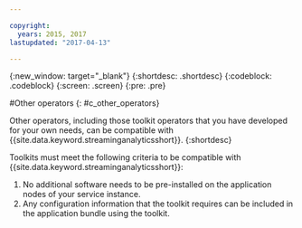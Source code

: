 ```yaml
---

copyright:
  years: 2015, 2017
lastupdated: "2017-04-13"

---
```


<!-- Attribute definitions -->
{:new_window: target="_blank"}
{:shortdesc: .shortdesc}
{:codeblock: .codeblock}
{:screen: .screen}
{:pre: .pre}

#Other operators
{: #c_other_operators}

Other operators, including those toolkit operators that you have developed for your own needs, can be compatible with {{site.data.keyword.streaminganalyticsshort}}.
{:shortdesc}

Toolkits must meet the following criteria to be compatible with {{site.data.keyword.streaminganalyticsshort}}:

1. No additional software needs to be pre-installed on the application nodes of your service instance.
2. Any configuration information that the toolkit requires can be included in the application bundle using the toolkit.
